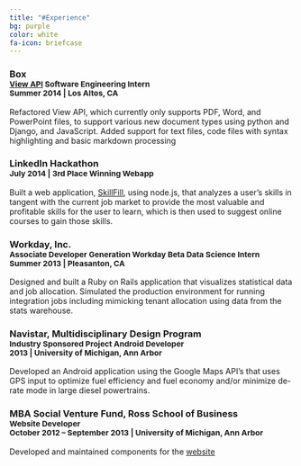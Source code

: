 ```yaml
---
title: "#Experience"
bg: purple
color: white
fa-icon: briefcase
---
```


<div id="experience">

  <article class="post">
    <div class="inner">
      <h3>Box
        <br><small><a href="https://developers.box.com/view-api/">View API</a> Software Engineering Intern</small>
        <br><small>Summer 2014 | Los Altos, CA</small>
      </h3>
      <p>Refactored View API, which currently only supports PDF, Word, and PowerPoint files, to support various new document types using python and Django, and JavaScript. Added support for text files, code files with syntax highlighting and basic markdown processing</p>
    </div>   
  </article>

  <article class="post">
    <div class="inner">
      <h3>LinkedIn Hackathon
        <br><small>July 2014 | 3rd Place Winning Webapp</small>
      </h3>
      <p>Built a web application, <a href="www.skillfill.herokuapp.com">SkillFill</a>, using node.js, that analyzes a user’s skills in tangent with the current job market to provide the most valuable and profitable skills for the user to learn, which is then used to suggest online courses to gain those skills. </p>
    </div>     
  </article>

  <div class="clear"></div>


  <article class="post">
    <div class="inner">
      <h3>Workday, Inc.
        <br><small>Associate Developer Generation Workday Beta Data Science Intern</small>
        <br><small>Summer 2013 | Pleasanton, CA</small>
      </h3>
      <p>Designed and built a Ruby on Rails application that visualizes statistical data and job allocation. Simulated the production environment for running integration jobs including mimicking tenant allocation using data from the stats warehouse. </p>
    </div>  
  </article>

  <div class="clear"></div>


  <article class="post">
    <div class="inner">
      <h3>Navistar, Multidisciplinary Design Program
        <br><small>Industry Sponsored Project Android Developer</small>
        <br><small>2013 | University of Michigan, Ann Arbor</small>
      </h3>
      <p>Developed an Android application using the Google Maps API’s that uses GPS input to optimize fuel efficiency and fuel economy and/or minimize de-rate mode in large diesel powertrains.</p>
    </div>     
  </article>

  <div class="clear"></div>



  <article class="post">
    <div class="inner">
      <h3>MBA Social Venture Fund, Ross School of Business 
        <br><small>Website Developer</small>
        <br><small>October 2012 – September 2013 | University of Michigan, Ann Arbor</small>
      </h3>
      <p>Developed and maintained components for the <a href="www.umsocialventure.com">website </a></p>
    </div>  
  </article>

  <div class="clear"></div>


</div>
